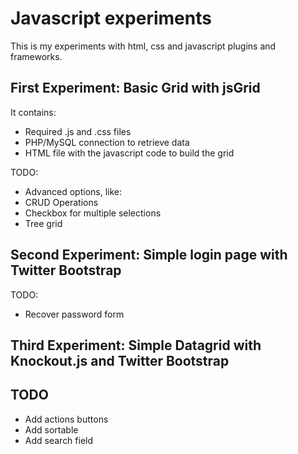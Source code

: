 Javascript experiments
======================

This is my experiments with html, css and javascript plugins and frameworks.

## First Experiment: Basic Grid with jsGrid

It contains:

 * Required .js and .css files
 * PHP/MySQL connection to retrieve data
 * HTML file with the javascript code to build the grid

TODO:

* Advanced options, like:
 * CRUD Operations
 * Checkbox for multiple selections
 * Tree grid

## Second Experiment: Simple login page with Twitter Bootstrap

TODO:

* Recover password form

## Third Experiment: Simple Datagrid with Knockout.js and Twitter Bootstrap

## TODO

* Add actions buttons
* Add sortable
* Add search field


